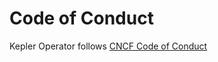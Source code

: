 # Code of Conduct

Kepler Operator follows [CNCF Code of Conduct](https://github.com/cncf/foundation/blob/main/code-of-conduct.md)

